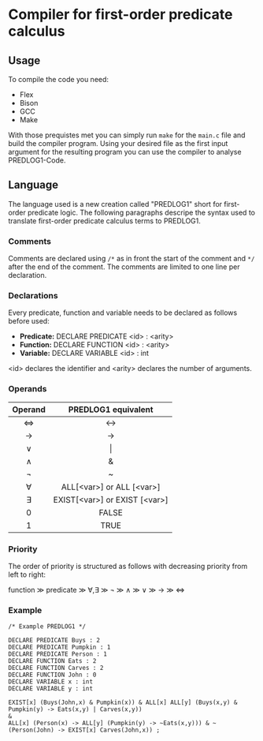 <!--Copyright Andrik Seeger 2022-->

# Compiler for first-order predicate calculus


## Usage

To compile the code you need:

* Flex 
* Bison
* GCC
* Make

With those prequistes met you can simply run ```make``` for the ```main.c``` file and build the compiler program. Using your desired file as the first input argument for the resulting program you can use the compiler to analyse PREDLOG1-Code.

## Language

The language used is a new creation called "PREDLOG1" short for first-order predicate logic. The following paragraphs descripe the syntax used to translate first-order predicate calculus terms to PREDLOG1.

### Comments
Comments are declared using `/*` as in front the start of the comment and `*/` after the end of the comment. The comments are limited to one line per declaration.

### Declarations
Every predicate, function and variable needs to be declared as follows before used: 

* **Predicate:** DECLARE PREDICATE \<id\> : \<arity\> 
* **Function:** DECLARE FUNCTION \<id\> : \<arity\> 
* **Variable:** DECLARE VARIABLE \<id\> : int

\<id\> declares the identifier and \<arity\> declares the number of arguments.

### Operands
Operand  | PREDLOG1 equivalent
:-------------: | :-------------:
&hArr; | <->
→  | ->
∨  | \\|
∧  | &
¬  | ~
∀<var>  | ALL[\<var\>] or ALL [\<var\>]
∃<var>  | EXIST[\<var\>] or EXIST [\<var\>]
0  | FALSE
1  | TRUE

### Priority

The order of priority is structured as follows with decreasing priority from left to right:

function ≫ predicate ≫ ∀,∃ ≫ ¬ ≫ ∧ ≫ ∨ ≫ → ≫ &hArr;
  
### Example
```
/* Example PREDLOG1 */

DECLARE PREDICATE Buys : 2
DECLARE PREDICATE Pumpkin : 1
DECLARE PREDICATE Person : 1
DECLARE FUNCTION Eats : 2
DECLARE FUNCTION Carves : 2
DECLARE FUNCTION John : 0
DECLARE VARIABLE x : int
DECLARE VARIABLE y : int

EXIST[x] (Buys(John,x) & Pumpkin(x)) & ALL[x] ALL[y] (Buys(x,y) & Pumpkin(y) -> Eats(x,y) | Carves(x,y)) 
&
ALL[x] (Person(x) -> ALL[y] (Pumpkin(y) -> ~Eats(x,y))) & ~(Person(John) -> EXIST[x] Carves(John,x)) ;
```
